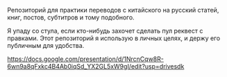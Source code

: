 Репозиторий для практики переводов с китайского на русский статей, книг, постов, субтитров и тому подобного.

Я упаду со стула, если кто-нибудь захочет сделать пул реквест с правками. Этот репозиторий я использую в личных целях, и держу его публичным для удобства.

https://docs.google.com/presentation/d/1NrcnCqw8R-6wn9a8qFxkc4B4Ab0iqSd_YX2GL5xW9gI/edit?usp=drivesdk
